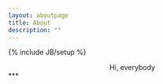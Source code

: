 ```yaml
---
layout: aboutpage
title: About
description: ""
---
```

{% include JB/setup %}

<center>Hi, everybody</center>
***
